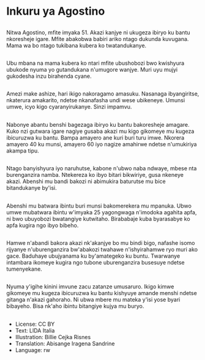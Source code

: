 # Inkuru ya Agostino

##
Nitwa Agostino, mfite imyaka 51. Akazi kanjye ni ukugeza ibiryo ku bantu nkoresheje igare. Mfite abakobwa babiri ariko ntago dukunda kuvugana. Mama wa bo ntago tukibana kubera ko twatandukanye.

##
Ubu mbana na mama kubera ko ntari mfite ubushobozi bwo kwishyura ubukode nyuma yo gutandukana n'umugore wanjye. Muri uyu mujyi gukodesha inzu birahenda cyane.

##
Amezi make ashize, hari ikigo nakoragamo amasuku. Nasanaga ibyangiritse, nkaterura amakarito, ndetse nkanafasha undi wese ubikeneye. Umunsi umwe, icyo kigo cyaranyirukanye. Sinzi impamvu.

##
Nabonye abantu benshi bagezaga ibiryo ku bantu bakoresheje amagare. Kuko nzi gutwara igare nagiye gusaba akazi mu kigo gikomeye mu kugeza ibicuruzwa ku bantu. Bampa amayero ane kuri buri turu imwe. Nkorera amayero 40 ku munsi, amayero 60 iyo nagize amahirwe ndetse n'umukiriya akampa tipu.

##
Ntago banyishyura iyo naruhutse, kabone n'ubwo naba ndwaye, mbese nta burenganzira namba. Ntekereza ko ibyo bitari bikwiriye, gusa nkeneye akazi. Abenshi mu bandi bakozi ni abimukira baturutse mu bice bitandukanye by'isi.

##
Abenshi mu batwara ibintu buri munsi bakomerekera mu mpanuka. Ubwo umwe mubatwara ibintu w'imyaka 25 yagongwaga n'imodoka agahita apfa, ni bwo ubuyobozi bwatangiye kutwitaho. Birababaje kuba byarasabye ko apfa kugira ngo ibyo bibeho.

##
Hamwe n'abandi bakora akazi nk'akanjye bo mu bindi bigo, nafashe isomo rijyanye n'uburenganzira bw'abakozi twahawe n'ishyirahamwe ryo muri ako gace. Baduhaye ubujyanama ku by'amategeko ku buntu. Twarwanye intambara ikomeye kugira ngo tubone uburenganzira busesuye ndetse tumenyekane.

##
Nyuma y'igihe kinini imvune zacu zatanze umusaruro. Ikigo kimwe gikomeye mu kugeza ibicuruzwa ku bantu kishyuye amande menshi ndetse gitanga n'akazi gahoraho. Ni ubwa mbere mu mateka y'isi yose byari bibayeho. Bisa nk'aho ibintu bitangiye kujya mu buryo.

##
* License: CC BY
* Text: LIDA Italia
* Illustration: Billie Cejka Risnes
* Translation: Abisange Iragena Sandrine
* Language: rw
